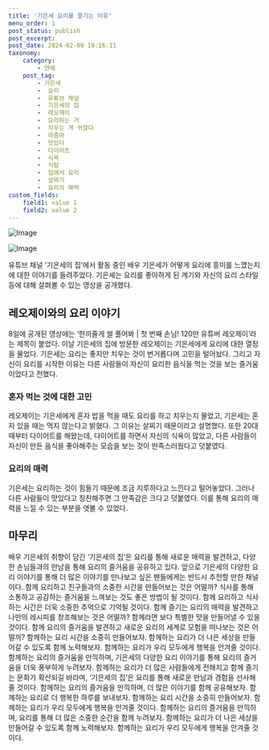 ```yaml
---
title: '기은세 요리를 즐기는 이유'
menu_order: 1
post_status: publish
post_excerpt: 
post_date: 2024-02-09 19:16:11
taxonomy:
    category:
        - 연예
    post_tag:
        - 기은세
        -  요리
        -  유튜브 채널
        -  기은세의 집
        -  레오제이
        -  요리하는 거
        -  치우는 게 귀찮다
        -  아줌마
        -  맛있다
        -  다이어트
        -  식욕
        -  식탐
        -  집에서 요리
        -  살찌기
        -  요리의 매력
custom_fields:
    field1: value 1
    field2: value 2
---
```


![Image](https://mimgnews.pstatic.net/image/144/2024/02/09/0000942762_001_20240209160101222.png?type=w540)

![Image](https://ssl.pstatic.net/mimgnews/image/144/2024/02/09/0000942762_002_20240209160101274.jpg?type=w540)

유튜브 채널 ‘기은세의 집’에서 활동 중인 배우 기은세가 어떻게 요리에 흥미를 느꼈는지에 대한 이야기를 들려주었다. 기은세는 요리를 좋아하게 된 계기와 자신의 요리 스타일 등에 대해 살펴볼 수 있는 영상을 공개했다.
## 레오제이와의 요리 이야기
8일에 공개된 영상에는 ‘한끼줄게 썰 풀어봐 | 첫 번째 손님! 120만 유튜버 레오제이’라는 제목이 붙었다. 이날 기은세의 집에 방문한 레오제이는 기은세에게 요리에 대한 열정을 물었다. 기은세는 요리는 좋지만 치우는 것이 번거롭다며 고민을 털어놨다. 그리고 자신이 요리를 시작한 이유는 다른 사람들이 자신이 요리한 음식을 먹는 것을 보는 즐거움이었다고 전했다.
### 혼자 먹는 것에 대한 고민
레오제이는 기은세에게 혼자 밥을 먹을 때도 요리를 하고 치우는지 물었고, 기은세는 혼자 있을 때는 먹지 않는다고 밝혔다. 그 이유는 살찌기 때문이라고 설명했다. 또한 20대 때부터 다이어트를 해왔는데, 다이어트를 하면서 자신의 식욕이 많았고, 다른 사람들이 자신이 만든 음식을 좋아해주는 모습을 보는 것이 만족스러웠다고 덧붙였다.
### 요리의 매력
기은세는 요리하는 것이 힘들기 때문에 조금 지루하다고 느낀다고 털어놓았다. 그러나 다른 사람들이 맛있다고 칭찬해주면 그 만족감은 크다고 덧붙였다. 이를 통해 요리의 매력을 느낄 수 있는 부분을 엿볼 수 있었다.
## 마무리
배우 기은세의 취향이 담긴 ‘기은세의 집’은 요리를 통해 새로운 매력을 발견하고, 다양한 손님들과의 만남을 통해 요리의 즐거움을 공유하고 있다. 앞으로 기은세의 다양한 요리 이야기를 통해 더 많은 이야기를 만나보고 싶은 팬들에게는 반드시 추천할 만한 채널이다. 함께 요리하고 친구들과의 소중한 시간을 만들어보는 것은 어떨까? 식사를 통해 소통하고 공감하는 즐거움을 느껴보는 것도 좋은 방법이 될 것이다. 함께 요리하고 식사하는 시간은 더욱 소중한 추억으로 기억될 것이다. 함께 즐기는 요리의 매력을 발견하고 나만의 레시피를 창조해보는 것은 어떨까? 함께라면 보다 특별한 맛을 만들어낼 수 있을 것이다. 함께 요리의 즐거움을 발견하고 새로운 요리의 세계로 모험을 떠나보는 것은 어떨까? 함께하는 요리 시간을 소중히 만들어보자. 함께하는 요리가 더 나은 세상을 만들어갈 수 있도록 함께 노력해보자. 함께하는 요리가 우리 모두에게 행복을 안겨줄 것이다. 함께하는 요리의 즐거움을 만끽하며, 기은세의 다양한 요리 이야기를 통해 요리의 즐거움을 더욱 풍부하게 누려보자. 함께하는 요리가 더 많은 사람들에게 전해지고 함께 즐기는 문화가 확산되길 바라며, ‘기은세의 집’은 요리를 통해 새로운 만남과 경험을 선사해줄 것이다. 함께하는 요리의 즐거움을 만끽하며, 더 많은 이야기를 함께 공유해보자. 함께하는 요리로 더 행복한 하루를 보내보자. 함께하는 요리 시간을 소중히 만들어보자. 함께하는 요리가 우리 모두에게 행복을 안겨줄 것이다. 함께하는 요리의 즐거움을 만끽하며, 요리를 통해 더 많은 소중한 순간을 함께 누려보자. 함께하는 요리가 더 나은 세상을 만들어갈 수 있도록 함께 노력해보자. 함께하는 요리가 우리 모두에게 행복을 안겨줄 것이다.

